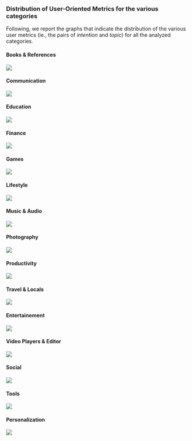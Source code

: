 ### Distribution of User-Oriented Metrics for the various categories

Following, we report the graphs that indicate the distribution of the various user metrics (ie., the pairs of _intention_ and _topic_) for all the analyzed categories.

#### Books & References
![](../figures/distribution/books.png)

#### Communication
![](../figures/distribution/communications.png)

#### Education
![](../figures/distribution/education.png)

#### Finance
![](../figures/distribution/finance.png)

#### Games
![](../figures/distribution/games.png)

#### Lifestyle
![](../figures/distribution/lifestyle.png)

#### Music & Audio
![](../figures/distribution/music.png)

#### Photography
![](../figures/distribution/photography.png)

#### Productivity
![](../figures/distribution/productivity.png)

#### Travel & Locals
![](../figures/distribution/travel.png)

#### Entertainement
![](../figures/distribution/entertainement.png)

#### Video Players & Editor
![](../figures/distribution/video.png)

#### Social
![](../figures/distribution/social.png)

#### Tools
![](../figures/distribution/tools.png)

#### Personalization
![](../figures/distribution/personalization.png)